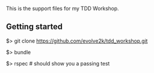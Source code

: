 This is the support files for my TDD Workshop.

## Getting started

$> git clone https://github.com/evolve2k/tdd_workshop.git

$> bundle

$> rspec   # should show you a passing test
